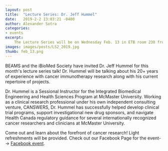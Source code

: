 ```yaml
---
layout: post
title:  "Lecture Series: Dr. Jeff Hummel"
date:   2019-2-2 13:03:21 -0400
author: Alexander Sotra
categories:
- events
excerpt: 
    The Lecture Series will be on Wednesday Feb. 13 in ETB room 230 from 6:00 to 8:00 pm. Dr. Hummel will be talking about his 20+ years of experience with cancer immunotherapy research along with his current repertoire of projects.
images: images/posts/LS2_2019.jpg
thumb: feb_13.png
---
```


BEAMS and the iBioMed Society have invited Dr. Jeff Hummel for this month's lecture series talk! Dr. Hummel will be talking about his 20+ years of experience with cancer immunotherapy research along with his current repertoire of projects.

Dr. Hummel is a Sessional Instructor for the Integrated Biomedical Engineering and Health Sciences Program at McMaster University. Working as a clinical research professional under his own independent consulting venture, CANSWERS, Dr. Hummel has successfully helped develop clinical trial programs, support investigational new drug sponsors, and navigate Health Canada regulatory guidance for several internationally recognized cancer researchers and clinicians at McMaster University.

Come out and learn about the forefront of cancer research! Light refreshments will be provided. Check out our Facebook Page for the event--> [Facebook event](https://www.facebook.com/events/1157780907731859/?notif_t=plan_user_invited&notif_id=1549149681611823). 